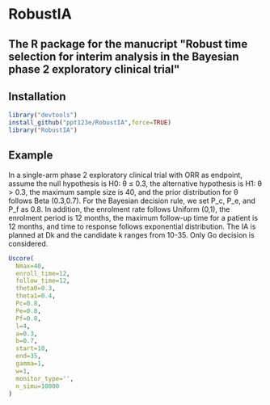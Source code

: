 # RobustIA
## The R package for the manucript "Robust time selection for interim analysis in the Bayesian phase 2 exploratory clinical trial"


## Installation
```r
library("devtools")
install_github("ppt123e/RobustIA",force=TRUE)
library("RobustIA")
```
## Example
In a single-arm phase 2 exploratory clinical trial with ORR as endpoint, assume the null hypothesis is H0: θ ≤ 0.3, the alternative hypothesis is H1: θ > 0.3, the maximum sample size is 40, and the prior distribution for θ follows Beta (0.3,0.7). For the Bayesian decision rule, we set P_c, P_e, and P_f as 0.8. In addition, the enrolment rate follows Uniform (0,1), the enrolment period is 12 months, the maximum follow-up time for a patient is 12 months, and time to response follows exponential distribution. The IA is planned at Dk and the candidate k ranges from 10-35. Only Go decision is considered.

```r
Uscore(
  Nmax=40,
  enroll_time=12,
  follow_time=12,
  theta0=0.3,
  theta1=0.4,
  Pc=0.8,
  Pe=0.8,
  Pf=0.8,
  l=4,
  a=0.3,
  b=0.7,
  start=10,
  end=35,
  gamma=1,
  w=1,
  monitor_type='',
  n_simu=10000
)
```
